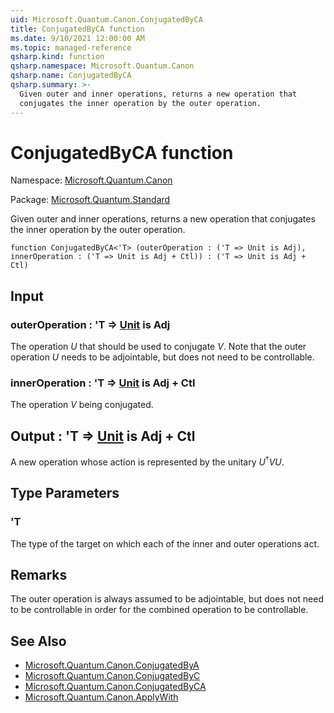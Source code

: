 ```yaml
---
uid: Microsoft.Quantum.Canon.ConjugatedByCA
title: ConjugatedByCA function
ms.date: 9/10/2021 12:00:00 AM
ms.topic: managed-reference
qsharp.kind: function
qsharp.namespace: Microsoft.Quantum.Canon
qsharp.name: ConjugatedByCA
qsharp.summary: >-
  Given outer and inner operations, returns a new operation that
  conjugates the inner operation by the outer operation.
---
```


# ConjugatedByCA function

Namespace: [Microsoft.Quantum.Canon](xref:Microsoft.Quantum.Canon)

Package: [Microsoft.Quantum.Standard](https://nuget.org/packages/Microsoft.Quantum.Standard)


Given outer and inner operations, returns a new operation thatconjugates the inner operation by the outer operation.

```qsharp
function ConjugatedByCA<'T> (outerOperation : ('T => Unit is Adj), innerOperation : ('T => Unit is Adj + Ctl)) : ('T => Unit is Adj + Ctl)
```


## Input

### outerOperation : 'T => [Unit](xref:microsoft.quantum.qsharp.valueliterals#unit-literal)  is Adj

The operation $U$ that should be used to conjugate $V$. Note that theouter operation $U$ needs to be adjointable, but does notneed to be controllable.


### innerOperation : 'T => [Unit](xref:microsoft.quantum.qsharp.valueliterals#unit-literal)  is Adj + Ctl

The operation $V$ being conjugated.



## Output : 'T => [Unit](xref:microsoft.quantum.qsharp.valueliterals#unit-literal)  is Adj + Ctl

A new operation whose action is represented by the unitary$U^{\dagger} V U$.

## Type Parameters

### 'T

The type of the target on which each of the inner and outer operationsact.

## Remarks

The outer operation is always assumed to be adjointable, but does notneed to be controllable in order for the combined operation to becontrollable.

## See Also

- [Microsoft.Quantum.Canon.ConjugatedByA](xref:Microsoft.Quantum.Canon.ConjugatedByA)
- [Microsoft.Quantum.Canon.ConjugatedByC](xref:Microsoft.Quantum.Canon.ConjugatedByC)
- [Microsoft.Quantum.Canon.ConjugatedByCA](xref:Microsoft.Quantum.Canon.ConjugatedByCA)
- [Microsoft.Quantum.Canon.ApplyWith](xref:Microsoft.Quantum.Canon.ApplyWith)
